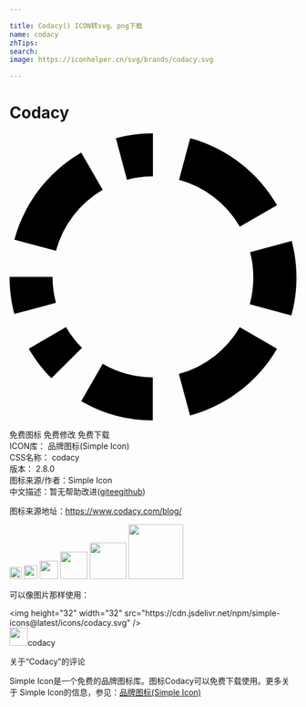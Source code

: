 ```yaml
---

title: Codacy() ICON转svg、png下载
name: codacy
zhTips: 
search: 
image: https://iconhelper.cn/svg/brands/codacy.svg

---
```


# Codacy  <small style="font-size: 60%;font-weight: 100"></small>

<div id="svg" class="svg-wrap">
<svg role="img" viewBox="0 0 24 24" xmlns="http://www.w3.org/2000/svg"><title>Codacy icon</title><path d="M3.883 9.825a8.46 8.46 0 0 1 3.875-5.07l.04-.021-1.803-3.113C3.276 3.212 1.268 5.769.427 8.81l-.02.084zM9.824 3.894a8.246 8.246 0 0 1 2.164-.283h.005V.016h-.019a12.05 12.05 0 0 0-3.165.421l.084-.02zM14.178 3.897a8.449 8.449 0 0 1 5.063 3.875l.021.04 3.117-1.799c-1.591-2.718-4.146-4.726-7.186-5.568l-.084-.02zM0 12v.006c0 1.1.148 2.165.425 3.177l-.02-.084 3.476-.929a8.14 8.14 0 0 1-.284-2.161v-.008zM1.605 17.995c.55.941 1.18 1.754 1.901 2.475l2.553-2.54a8.56 8.56 0 0 1-1.313-1.695l-.022-.04zM5.995 22.38a11.77 11.77 0 0 0 5.967 1.604h.021-.001v-3.595h-.004a8.308 8.308 0 0 1-4.223-1.145l.039.021zM19.259 16.205a8.44 8.44 0 0 1-5.034 3.884l-.059.014.931 3.476c3.124-.86 5.681-2.863 7.246-5.52l.031-.056zM23.577 15.221c.268-.947.423-2.035.423-3.159 0-1.087-.144-2.14-.415-3.142l.019.084-3.486.931c.175.64.275 1.374.275 2.132 0 .79-.109 1.555-.313 2.28l.014-.059z"/></svg>
</div>
<detail full-name='codacy'></detail>

<div class="detail-page">
<p>
<span><span class="badge-success badge">免费图标</span> <span class="badge-success badge">免费修改</span>  <span class="badge-success badge">免费下载</span> </span>
<br/>
<span>
ICON库：
<span class="badge-secondary badge">品牌图标(Simple Icon)</span> 
</span>
<br/>
<span>
CSS名称：
<span class="badge-secondary badge">codacy</span> 
</span>

<br/>
<span>
版本：
<span class="badge-secondary badge">2.8.0</span> 
</span>
<br/>
<span>图标来源/作者：<span class="badge-light badge">Simple Icon</span></span> 
<br/>
<span class="zh-detail">中文描述：暂无<span class="help-link"><span>帮助改进</span>(<a href="https://gitee.com/liuwave/icon-helper/edit/master/json/brands/codacy.json" target="_blank" rel="noopener noreferrer">gitee</a><a href="https://github.com/liuwave/icon-helper/edit/master/json/brands/codacy.json" target="_blank" rel="noopener noreferrer">github</a></span>)</span><br/>
</p>
</div><div class="description description alert alert-light"><p>图标来源地址：<a href="https://www.codacy.com/blog/" target="_blank" rel="noopener noreferrer">https://www.codacy.com/blog/</a></p></div>
<div class="alert alert-dark">
<img height="21" width="21" src="https://cdn.jsdelivr.net/npm/simple-icons@latest/icons/codacy.svg" />
<img height="24" width="24" src="https://cdn.jsdelivr.net/npm/simple-icons@latest/icons/codacy.svg" />
<img height="32" width="32" src="https://cdn.jsdelivr.net/npm/simple-icons@latest/icons/codacy.svg" />
<img height="48" width="48" src="https://cdn.jsdelivr.net/npm/simple-icons@latest/icons/codacy.svg" />
<img height="64" width="64" src="https://cdn.jsdelivr.net/npm/simple-icons@latest/icons/codacy.svg" />
<img height="96" width="96" src="https://cdn.jsdelivr.net/npm/simple-icons@latest/icons/codacy.svg" />

</div>
<div>
  <p>可以像图片那样使用：    
  </p>
  <div class="alert alert-primary" style="font-size: 14px">
    &lt;img height="32" width="32" src="https://cdn.jsdelivr.net/npm/simple-icons@latest/icons/codacy.svg" /&gt;
    <copy-btn content='<img height="32" width="32" src="https://cdn.jsdelivr.net/npm/simple-icons@latest/icons/codacy.svg" />'></copy-btn>
  </div>
  <div class="alert alert-secondary">
    <img height="32" width="32" src="https://cdn.jsdelivr.net/npm/simple-icons@latest/icons/codacy.svg" />codacy
    <copy-btn content="codacy" btn-title="复制图标名称"></copy-btn>
  </div>
</div>

<Vssue title="关于“Codacy”的评论" >关于“Codacy”的评论</Vssue>


<div><p>Simple Icon是一个免费的品牌图标库。图标Codacy可以免费下载使用。更多关于  Simple Icon的信息，参见：<a target="_blank" href="https://iconhelper.cn/brands.html">品牌图标(Simple Icon)</a>
</p></div>
